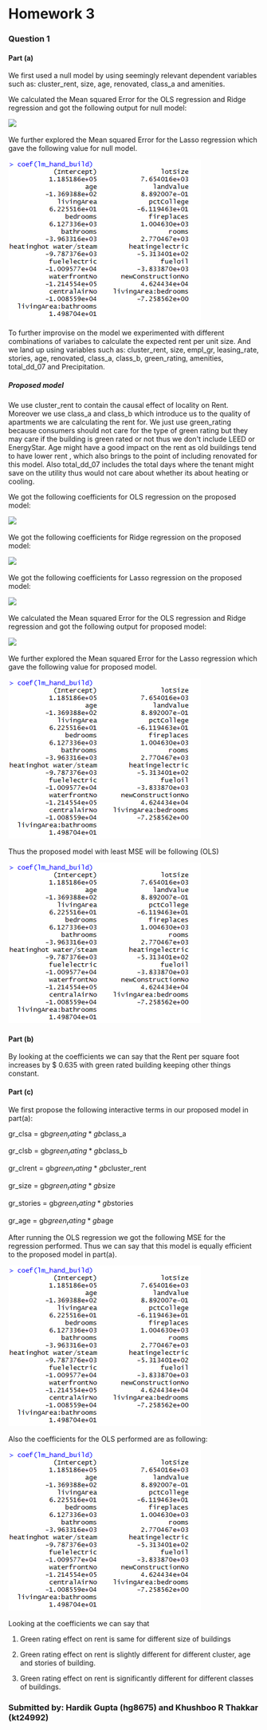 # Homework 3

### Question 1

#### Part (a)
We first used a null model by using seemingly relevant dependent variables such as: cluster_rent, size, age, renovated, class_a and amenities.

We calculated the Mean squared Error for the OLS regression and Ridge regression and got the following output for null model:

![](https://github.com/hardikgupta9/My-Projects/blob/master/__.PNG)

We further explored the Mean squared Error for the Lasso regression which gave the following value for null model.

![](https://github.com/hardikgupta9/My-Projects/blob/master/Coeff_Q1_a_h.PNG)

To further improvise on the model we experimented with different combinations of variabes to calculate the expected rent per unit size. 
And we land up using variables such as: cluster_rent, size,  empl_gr, leasing_rate,  stories, age, renovated, class_a, class_b,
green_rating, amenities, total_dd_07 and Precipitation.

##### Proposed model
We use cluster_rent to contain the causal effect of locality on Rent. Moreover we use class_a and class_b which introduce us to the quality
of apartments we are calculating the rent for. We just use green_rating because consumers should not care for the type of green rating 
but they may care if the building is green rated or not thus we don't include LEED or EnergyStar. Age might have a good impact on the rent 
as old buildings tend to have lower rent , which also brings to the point of including renovated for this model. Also total_dd_07 includes
the total days where the tenant might save on the utility thus would not care about whether its about heating or cooling. 

We got the following coefficients for OLS regression on the proposed model:

![](https://github.com/hardikgupta9/My-Projects/blob/master/__.PNG)

We got the following coefficients for Ridge regression on the proposed model:

![](https://github.com/hardikgupta9/My-Projects/blob/master/__.PNG)

We got the following coefficients for Lasso regression on the proposed model:

![](https://github.com/hardikgupta9/My-Projects/blob/master/__.PNG)

We calculated the Mean squared Error for the OLS regression and Ridge regression and got the following output for proposed model:

![](https://github.com/hardikgupta9/My-Projects/blob/master/__.PNG)

We further explored the Mean squared Error for the Lasso regression which gave the following value for proposed model.

![](https://github.com/hardikgupta9/My-Projects/blob/master/Coeff_Q1_a_h.PNG)

Thus the proposed model with least MSE will be following (OLS)

![](https://github.com/hardikgupta9/My-Projects/blob/master/Coeff_Q1_a_h.PNG)

#### Part (b)
By looking at the coefficients we can say that the Rent per square foot increases by $ 0.635 with green rated building keeping other things constant.

#### Part (c)

We first propose the following interactive terms in our proposed model in part(a):

gr_clsa = gb$green_rating*gb$class_a

gr_clsb = gb$green_rating*gb$class_b

gr_clrent = gb$green_rating*gb$cluster_rent

gr_size = gb$green_rating*gb$size

gr_stories = gb$green_rating*gb$stories

gr_age = gb$green_rating*gb$age

After running the OLS regression we got the following MSE for the regression performed. Thus we can say that this model is equally efficient
to the proposed model in part(a).

![](https://github.com/hardikgupta9/My-Projects/blob/master/Coeff_Q1_a_h.PNG)

Also the coefficients for the OLS performed are as following:

![](https://github.com/hardikgupta9/My-Projects/blob/master/Coeff_Q1_a_h.PNG)

 Looking at the coefficients we can say that

1. Green rating effect on rent is same for different size of buildings

2. Green rating effect on rent is slightly different for different cluster, age and stories of building.

3. Green rating effect on rent is significantly different for different classes of buildings.



### Submitted by: Hardik Gupta (hg8675) and Khushboo R Thakkar (kt24992)
